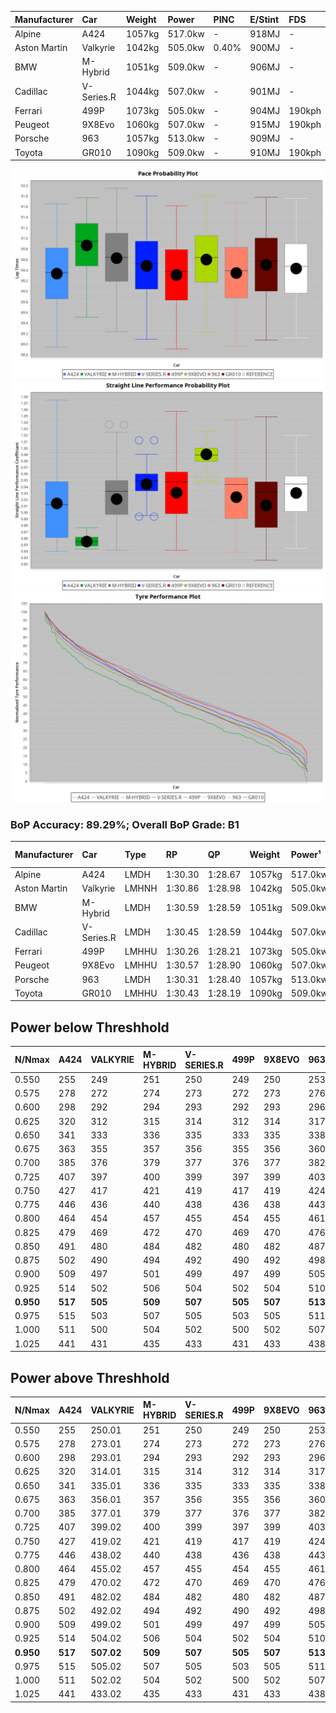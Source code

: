 | Manufacturer | Car        | Weight | Power   | PINC    | E/Stint | FDS     |
|:-|:-|:-|:-|:-|:-|:-|
| Alpine       | A424       | 1057kg | 517.0kw |    -    | 918MJ   |    -    |
| Aston Martin | Valkyrie   | 1042kg | 505.0kw | 0.40%   | 900MJ   |    -    |
| BMW          | M-Hybrid   | 1051kg | 509.0kw |    -    | 906MJ   |    -    |
| Cadillac     | V-Series.R | 1044kg | 507.0kw |    -    | 901MJ   |    -    |
| Ferrari      | 499P       | 1073kg | 505.0kw |    -    | 904MJ   | 190kph  |
| Peugeot      | 9X8Evo     | 1060kg | 507.0kw |    -    | 915MJ   | 190kph  |
| Porsche      | 963        | 1057kg | 513.0kw |    -    | 909MJ   |    -    |
| Toyota       | GR010      | 1090kg | 509.0kw |    -    | 910MJ   | 190kph  |

![PACECHART](./IMG/ACOMETHOD.png)
![STRAIGHTLINEPERFORMANCECHART](./IMG/ACOMETHOD_sp.png)
![TYREPERFORMANCECHART](./IMG/ACOMETHOD_tw.png)

### BoP Accuracy: 89.29%; Overall BoP Grade: B1
| Manufacturer | Car        | Type  | RP      | QP      | Weight | Power¹  | Threshhold | PINC    | Power²   | E/Stint | AVG Vmax  | FDS     | RDLC | L/Stint | BOP-Grade | Model Accuracy | Model Points | Match% | SimDiff |
|:-|:-|:-|:-|:-|:-|:-|:-|:-|:-|:-|:-|:-|:-|:-|:-|:-|:-|:-|:-|
| Alpine       | A424       | LMDH  | 1:30.30 | 1:28.67 | 1057kg | 517.0kw | 210.0kph   |    -    | 517.00kw |  918MJ  | 309.02kph |    -    | 1.02 | 40      | -A2       | 99.37%         | 2056         | 92.44% | +0.00   |
| Aston Martin | Valkyrie   | LMHNH | 1:30.86 | 1:28.98 | 1042kg | 505.0kw | 210.0kph   | 0.40%   | 507.00kw |  900MJ  | 298.50kph |    -    | 1.05 | 40      | +E1       | 100.00%        | 247          | 58.65% | #       |
| BMW          | M-Hybrid   | LMDH  | 1:30.59 | 1:28.59 | 1051kg | 509.0kw | 210.0kph   |    -    | 509.00kw |  906MJ  | 310.57kph |    -    | 1.02 | 40      | +A2       | 99.20%         | 3081         | 94.74% | +0.17   |
| Cadillac     | V-Series.R | LMDH  | 1:30.45 | 1:28.59 | 1044kg | 507.0kw | 210.0kph   |    -    | 507.00kw |  901MJ  | 312.55kph |    -    | 1.02 | 40      | +A2       | 99.22%         | 5358         | 94.42% | +0.27   |
| Ferrari      | 499P       | LMHHU | 1:30.26 | 1:28.21 | 1073kg | 505.0kw | 210.0kph   |    -    | 505.00kw |  904MJ  | 309.85kph | 190kph  | 1.03 | 40      | -B1       | 99.93%         | 6954         | 89.97% | +0.73   |
| Peugeot      | 9X8Evo     | LMHHU | 1:30.57 | 1:28.90 | 1060kg | 507.0kw | 210.0kph   |    -    | 507.00kw |  915MJ  | 321.57kph | 190kph  | 0.99 | 40      | +A2       | 100.00%        | 1458         | 91.33% | +0.33   |
| Porsche      | 963        | LMDH  | 1:30.31 | 1:28.40 | 1057kg | 513.0kw | 210.0kph   |    -    | 513.00kw |  909MJ  | 310.29kph |    -    | 1.02 | 40      | -A2       | 99.87%         | 14199        | 93.21% | +0.29   |
| Toyota       | GR010      | LMHHU | 1:30.43 | 1:28.19 | 1090kg | 509.0kw | 210.0kph   |    -    | 509.00kw |  910MJ  | 305.95kph | 190kph  | 1.02 | 40      | ~A1       | 99.92%         | 5012         | 99.59% | +0.27   |

## Power below Threshhold
| N/Nmax    | A424    | VALKYRIE | M-HYBRID | V-SERIES.R | 499P    | 9X8EVO  | 963     | GR010   |
|:-|:-|:-|:-|:-|:-|:-|:-|:-|
|  0.550    |  255    |  249     |  251     |  250       |  249    |  250    |  253    |  251    |
|  0.575    |  278    |  272     |  274     |  273       |  272    |  273    |  276    |  274    |
|  0.600    |  298    |  292     |  294     |  293       |  292    |  293    |  296    |  294    |
|  0.625    |  320    |  312     |  315     |  314       |  312    |  314    |  317    |  315    |
|  0.650    |  341    |  333     |  336     |  335       |  333    |  335    |  338    |  336    |
|  0.675    |  363    |  355     |  357     |  356       |  355    |  356    |  360    |  357    |
|  0.700    |  385    |  376     |  379     |  377       |  376    |  377    |  382    |  379    |
|  0.725    |  407    |  397     |  400     |  399       |  397    |  399    |  403    |  400    |
|  0.750    |  427    |  417     |  421     |  419       |  417    |  419    |  424    |  421    |
|  0.775    |  446    |  436     |  440     |  438       |  436    |  438    |  443    |  440    |
|  0.800    |  464    |  454     |  457     |  455       |  454    |  455    |  461    |  457    |
|  0.825    |  479    |  469     |  472     |  470       |  469    |  470    |  476    |  472    |
|  0.850    |  491    |  480     |  484     |  482       |  480    |  482    |  487    |  484    |
|  0.875    |  502    |  490     |  494     |  492       |  490    |  492    |  498    |  494    |
|  0.900    |  509    |  497     |  501     |  499       |  497    |  499    |  505    |  501    |
|  0.925    |  514    |  502     |  506     |  504       |  502    |  504    |  510    |  506    |
| **0.950** | **517** | **505**  | **509**  | **507**    | **505** | **507** | **513** | **509** |
|  0.975    |  515    |  503     |  507     |  505       |  503    |  505    |  511    |  507    |
|  1.000    |  511    |  500     |  504     |  502       |  500    |  502    |  507    |  504    |
|  1.025    |  441    |  431     |  435     |  433       |  431    |  433    |  438    |  435    |

## Power above Threshhold
| N/Nmax    | A424    | VALKYRIE   | M-HYBRID | V-SERIES.R | 499P    | 9X8EVO  | 963     | GR010   |
|:-|:-|:-|:-|:-|:-|:-|:-|:-|
|  0.550    |  255    |  250.01    |  251     |  250       |  249    |  250    |  253    |  251    |
|  0.575    |  278    |  273.01    |  274     |  273       |  272    |  273    |  276    |  274    |
|  0.600    |  298    |  293.01    |  294     |  293       |  292    |  293    |  296    |  294    |
|  0.625    |  320    |  314.01    |  315     |  314       |  312    |  314    |  317    |  315    |
|  0.650    |  341    |  335.01    |  336     |  335       |  333    |  335    |  338    |  336    |
|  0.675    |  363    |  356.01    |  357     |  356       |  355    |  356    |  360    |  357    |
|  0.700    |  385    |  377.01    |  379     |  377       |  376    |  377    |  382    |  379    |
|  0.725    |  407    |  399.02    |  400     |  399       |  397    |  399    |  403    |  400    |
|  0.750    |  427    |  419.02    |  421     |  419       |  417    |  419    |  424    |  421    |
|  0.775    |  446    |  438.02    |  440     |  438       |  436    |  438    |  443    |  440    |
|  0.800    |  464    |  455.02    |  457     |  455       |  454    |  455    |  461    |  457    |
|  0.825    |  479    |  470.02    |  472     |  470       |  469    |  470    |  476    |  472    |
|  0.850    |  491    |  482.02    |  484     |  482       |  480    |  482    |  487    |  484    |
|  0.875    |  502    |  492.02    |  494     |  492       |  490    |  492    |  498    |  494    |
|  0.900    |  509    |  499.02    |  501     |  499       |  497    |  499    |  505    |  501    |
|  0.925    |  514    |  504.02    |  506     |  504       |  502    |  504    |  510    |  506    |
| **0.950** | **517** | **507.02** | **509**  | **507**    | **505** | **507** | **513** | **509** |
|  0.975    |  515    |  505.02    |  507     |  505       |  503    |  505    |  511    |  507    |
|  1.000    |  511    |  502.02    |  504     |  502       |  500    |  502    |  507    |  504    |
|  1.025    |  441    |  433.02    |  435     |  433       |  431    |  433    |  438    |  435    |
